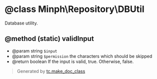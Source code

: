 # @class Minph\Repository\DBUtil

 Database utility.

## @method (static) validInput
* @param string `$input`
* @param string `$permission` the characters which should be skipped
* @return boolean If the input is valid, true. Otherwise, false.





>Generated by [tc.make_doc_class](https://github.com/ISSKJ/toolc-dist/)
